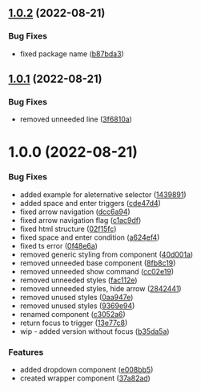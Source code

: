 ## [1.0.2](https://github.com/kouts/vue-simple-dropdown/compare/v1.0.1...v1.0.2) (2022-08-21)


### Bug Fixes

* fixed package name ([b87bda3](https://github.com/kouts/vue-simple-dropdown/commit/b87bda395815d0dd0e04c3d441c203c4d969e926))

## [1.0.1](https://github.com/kouts/vue-simple-dropdown/compare/v1.0.0...v1.0.1) (2022-08-21)


### Bug Fixes

* removed unneeded line ([3f6810a](https://github.com/kouts/vue-simple-dropdown/commit/3f6810a2e1f5468da8a4380e5ca3815070f78987))

# 1.0.0 (2022-08-21)


### Bug Fixes

* added example for aleternative selector ([1439891](https://github.com/kouts/vue-simple-dropdown/commit/143989161a5762a7d9c2392b8c8478af3d83bbb6))
* added space and enter triggers ([cde47d4](https://github.com/kouts/vue-simple-dropdown/commit/cde47d4a3c417ba8b07bf0687fce702bae4ee09c))
* fixed arrow navigation ([dcc6a94](https://github.com/kouts/vue-simple-dropdown/commit/dcc6a940a99845576e2066457ea26a9d1ef5dd0a))
* fixed arrow navigation flag ([c1ac9df](https://github.com/kouts/vue-simple-dropdown/commit/c1ac9df20ec0c096936115d4adc7f0d7d88a145e))
* fixed html structure ([02f15fc](https://github.com/kouts/vue-simple-dropdown/commit/02f15fc72a6960bbbd2d564c41d80f93ca0010b4))
* fixed space and enter condition ([a624ef4](https://github.com/kouts/vue-simple-dropdown/commit/a624ef48d5f6d0a754ac697e5403f6bc0e9e89a0))
* fixed ts error ([0f48e6a](https://github.com/kouts/vue-simple-dropdown/commit/0f48e6a3d88de8daa3df6b18092444c7f64458d7))
* removed generic styling from component ([40d001a](https://github.com/kouts/vue-simple-dropdown/commit/40d001a4c099d1b5710a51a40afaecea9fff4f1d))
* removed unneeded base component ([8fb8c19](https://github.com/kouts/vue-simple-dropdown/commit/8fb8c194a36bddd8bc46393c3c1ab2c93ca51f82))
* removed unneeded show command ([cc02e19](https://github.com/kouts/vue-simple-dropdown/commit/cc02e191c020e0829c8ce8a8f60119b46b373f2e))
* removed unneeded styles ([fac112e](https://github.com/kouts/vue-simple-dropdown/commit/fac112efaa1753d9a9081f975bdd612f7630363c))
* removed unneeded styles, hide arrow ([2842441](https://github.com/kouts/vue-simple-dropdown/commit/2842441f52ad6339a3a25ab3a76fd651c1e42078))
* removed unused styles ([0aa947e](https://github.com/kouts/vue-simple-dropdown/commit/0aa947e383a93a4172af36f1cfe73f68eb285b34))
* removed unused styles ([9369e94](https://github.com/kouts/vue-simple-dropdown/commit/9369e9410ca73d85dfca8baafdc52e88e6daa8d1))
* renamed component ([c3052a6](https://github.com/kouts/vue-simple-dropdown/commit/c3052a60850a5ec88cff98f8aa73396876b56551))
* return focus to trigger ([13e77c8](https://github.com/kouts/vue-simple-dropdown/commit/13e77c8f2b6f91d8684d9f0bb22fc3433c53c217))
* wip - added version without focus ([b35da5a](https://github.com/kouts/vue-simple-dropdown/commit/b35da5af7bc61f191ab0a093b47781985b838d7e))


### Features

* added dropdown component ([e008bb5](https://github.com/kouts/vue-simple-dropdown/commit/e008bb5cb8d978d4ce99539719227dd4a39e814c))
* created wrapper component ([37a82ad](https://github.com/kouts/vue-simple-dropdown/commit/37a82ad3bf91fc53d931e2c0d113e20dc1006a00))
